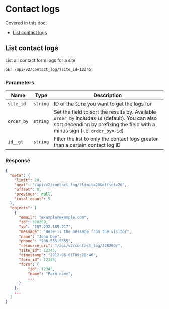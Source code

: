 # Contact logs

Covered in this doc:
* [List contact logs](#list-contact-logs)

## List contact logs

List all contact form logs for a site

    GET /api/v2/contact_log/?site_id=12345

### Parameters

Name | Type | Description
-----|------|--------------
`site_id`|`string`|ID of the `Site` you want to get the logs for
`order_by`|`string`|Set the field to sort the results by. Available `order_by` includes `id` (default). You can also sort decending by prefixing the field with a minus sign (i.e. `order_by=-id`)
`id__gt`|`string`|Filter the list to only the contact logs greater than a certain contact log ID

### Response

```json
{
  "meta": {
    "limit": 20,
    "next": "/api/v2/contact_log/?limit=20&offset=20",
    "offset": 0,
    "previous": null,
    "total_count": 5
  },
  "objects": [
    {
      "email": "example@example.com",
      "id": 328269,
      "ip": "187.232.189.217",
      "message": "Here is the message from the visitor",
      "name": "John Doe",
      "phone": "206-555-5555",
      "resource_uri": "/api/v2/contact_log/328269/",
      "site_id": 12345,
      "timestamp": "2012-06-01T09:28:46",
      "form_id": 12345,
      "form": {
          "id": 12345,
          "name": "Form name",
          ...
      }
    },
    ...
  ]
}
```
